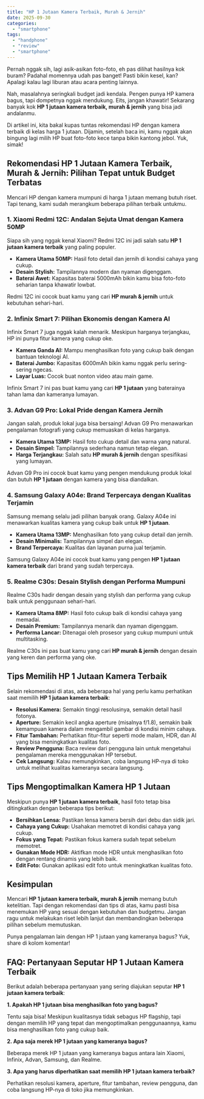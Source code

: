 ```yaml
---
title: "HP 1 Jutaan Kamera Terbaik, Murah & Jernih"
date: 2025-09-30
categories: 
  - "smartphone"
tags: 
  - "handphone"
  - "review"
  - "smartphone"
---
```


Pernah nggak sih, lagi asik-asikan foto-foto, eh pas dilihat hasilnya kok buram? Padahal momennya udah pas banget! Pasti bikin kesel, kan? Apalagi kalau lagi liburan atau acara penting lainnya.

Nah, masalahnya seringkali budget jadi kendala. Pengen punya HP kamera bagus, tapi dompetnya nggak mendukung. Eits, jangan khawatir! Sekarang banyak kok **HP 1 jutaan kamera terbaik, murah & jernih** yang bisa jadi andalanmu.

Di artikel ini, kita bakal kupas tuntas rekomendasi HP dengan kamera terbaik di kelas harga 1 jutaan. Dijamin, setelah baca ini, kamu nggak akan bingung lagi milih HP buat foto-foto kece tanpa bikin kantong jebol. Yuk, simak!

## Rekomendasi HP 1 Jutaan Kamera Terbaik, Murah & Jernih: Pilihan Tepat untuk Budget Terbatas

Mencari HP dengan kamera mumpuni di harga 1 jutaan memang butuh riset. Tapi tenang, kami sudah merangkum beberapa pilihan terbaik untukmu.

### 1\. Xiaomi Redmi 12C: Andalan Sejuta Umat dengan Kamera 50MP

Siapa sih yang nggak kenal Xiaomi? Redmi 12C ini jadi salah satu **HP 1 jutaan kamera terbaik** yang paling populer.

- **Kamera Utama 50MP:** Hasil foto detail dan jernih di kondisi cahaya yang cukup.
- **Desain Stylish:** Tampilannya modern dan nyaman digenggam.
- **Baterai Awet:** Kapasitas baterai 5000mAh bikin kamu bisa foto-foto seharian tanpa khawatir lowbat.

Redmi 12C ini cocok buat kamu yang cari **HP murah & jernih** untuk kebutuhan sehari-hari.

### 2\. Infinix Smart 7: Pilihan Ekonomis dengan Kamera AI

Infinix Smart 7 juga nggak kalah menarik. Meskipun harganya terjangkau, HP ini punya fitur kamera yang cukup oke.

- **Kamera Ganda AI:** Mampu menghasilkan foto yang cukup baik dengan bantuan teknologi AI.
- **Baterai Jumbo:** Kapasitas 6000mAh bikin kamu nggak perlu sering-sering ngecas.
- **Layar Luas:** Cocok buat nonton video atau main game.

Infinix Smart 7 ini pas buat kamu yang cari **HP 1 jutaan** yang baterainya tahan lama dan kameranya lumayan.

### 3\. Advan G9 Pro: Lokal Pride dengan Kamera Jernih

Jangan salah, produk lokal juga bisa bersaing! Advan G9 Pro menawarkan pengalaman fotografi yang cukup memuaskan di kelas harganya.

- **Kamera Utama 13MP:** Hasil foto cukup detail dan warna yang natural.
- **Desain Simpel:** Tampilannya sederhana namun tetap elegan.
- **Harga Terjangkau:** Salah satu **HP murah & jernih** dengan spesifikasi yang lumayan.

Advan G9 Pro ini cocok buat kamu yang pengen mendukung produk lokal dan butuh **HP 1 jutaan** dengan kamera yang bisa diandalkan.

### 4\. Samsung Galaxy A04e: Brand Terpercaya dengan Kualitas Terjamin

Samsung memang selalu jadi pilihan banyak orang. Galaxy A04e ini menawarkan kualitas kamera yang cukup baik untuk **HP 1 jutaan**.

- **Kamera Utama 13MP:** Menghasilkan foto yang cukup detail dan jernih.
- **Desain Minimalis:** Tampilannya simpel dan elegan.
- **Brand Terpercaya:** Kualitas dan layanan purna jual terjamin.

Samsung Galaxy A04e ini cocok buat kamu yang pengen **HP 1 jutaan kamera terbaik** dari brand yang sudah terpercaya.

### 5\. Realme C30s: Desain Stylish dengan Performa Mumpuni

Realme C30s hadir dengan desain yang stylish dan performa yang cukup baik untuk penggunaan sehari-hari.

- **Kamera Utama 8MP:** Hasil foto cukup baik di kondisi cahaya yang memadai.
- **Desain Premium:** Tampilannya menarik dan nyaman digenggam.
- **Performa Lancar:** Ditenagai oleh prosesor yang cukup mumpuni untuk multitasking.

Realme C30s ini pas buat kamu yang cari **HP murah & jernih** dengan desain yang keren dan performa yang oke.

## Tips Memilih HP 1 Jutaan Kamera Terbaik

Selain rekomendasi di atas, ada beberapa hal yang perlu kamu perhatikan saat memilih **HP 1 jutaan kamera terbaik**:

- **Resolusi Kamera:** Semakin tinggi resolusinya, semakin detail hasil fotonya.
- **Aperture:** Semakin kecil angka aperture (misalnya f/1.8), semakin baik kemampuan kamera dalam mengambil gambar di kondisi minim cahaya.
- **Fitur Tambahan:** Perhatikan fitur-fitur seperti mode malam, HDR, dan AI yang bisa meningkatkan kualitas foto.
- **Review Pengguna:** Baca review dari pengguna lain untuk mengetahui pengalaman mereka menggunakan HP tersebut.
- **Cek Langsung:** Kalau memungkinkan, coba langsung HP-nya di toko untuk melihat kualitas kameranya secara langsung.

## Tips Mengoptimalkan Kamera HP 1 Jutaan

Meskipun punya **HP 1 jutaan kamera terbaik**, hasil foto tetap bisa ditingkatkan dengan beberapa tips berikut:

- **Bersihkan Lensa:** Pastikan lensa kamera bersih dari debu dan sidik jari.
- **Cahaya yang Cukup:** Usahakan memotret di kondisi cahaya yang cukup.
- **Fokus yang Tepat:** Pastikan fokus kamera sudah tepat sebelum memotret.
- **Gunakan Mode HDR:** Aktifkan mode HDR untuk menghasilkan foto dengan rentang dinamis yang lebih baik.
- **Edit Foto:** Gunakan aplikasi edit foto untuk meningkatkan kualitas foto.

## Kesimpulan

Mencari **HP 1 jutaan kamera terbaik, murah & jernih** memang butuh ketelitian. Tapi dengan rekomendasi dan tips di atas, kamu pasti bisa menemukan HP yang sesuai dengan kebutuhan dan budgetmu. Jangan ragu untuk melakukan riset lebih lanjut dan membandingkan beberapa pilihan sebelum memutuskan.

Punya pengalaman lain dengan HP 1 jutaan yang kameranya bagus? Yuk, share di kolom komentar!

## FAQ: Pertanyaan Seputar HP 1 Jutaan Kamera Terbaik

Berikut adalah beberapa pertanyaan yang sering diajukan seputar **HP 1 jutaan kamera terbaik**:

**1\. Apakah HP 1 jutaan bisa menghasilkan foto yang bagus?**

Tentu saja bisa! Meskipun kualitasnya tidak sebagus HP flagship, tapi dengan memilih HP yang tepat dan mengoptimalkan penggunaannya, kamu bisa menghasilkan foto yang cukup baik.

**2\. Apa saja merek HP 1 jutaan yang kameranya bagus?**

Beberapa merek HP 1 jutaan yang kameranya bagus antara lain Xiaomi, Infinix, Advan, Samsung, dan Realme.

**3\. Apa yang harus diperhatikan saat memilih HP 1 jutaan kamera terbaik?**

Perhatikan resolusi kamera, aperture, fitur tambahan, review pengguna, dan coba langsung HP-nya di toko jika memungkinkan.
